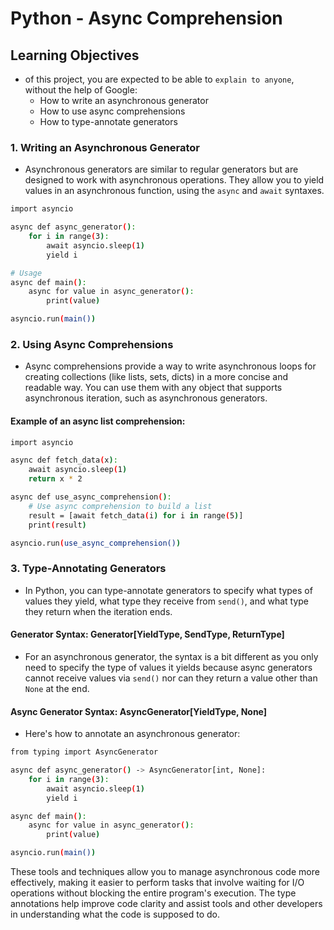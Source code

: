 # Python - Async Comprehension

## Learning Objectives
- of this project, you are expected to be able to `explain to anyone`, without the help of Google:
  - How to write an asynchronous generator
  - How to use async comprehensions
  - How to type-annotate generators

### 1. Writing an Asynchronous Generator
- Asynchronous generators are similar to regular generators but are designed to work with asynchronous operations. They allow you to yield values in an asynchronous function, using the `async` and `await` syntaxes.
```bash
import asyncio

async def async_generator():
    for i in range(3):
        await asyncio.sleep(1)
        yield i

# Usage
async def main():
    async for value in async_generator():
        print(value)

asyncio.run(main())
```

### 2. Using Async Comprehensions
- Async comprehensions provide a way to write asynchronous loops for creating collections (like lists, sets, dicts) in a more concise and readable way. You can use them with any object that supports asynchronous iteration, such as asynchronous generators.

#### Example of an async list comprehension:
```bash
import asyncio

async def fetch_data(x):
    await asyncio.sleep(1)
    return x * 2

async def use_async_comprehension():
    # Use async comprehension to build a list
    result = [await fetch_data(i) for i in range(5)]
    print(result)

asyncio.run(use_async_comprehension())
```

### 3. Type-Annotating Generators
- In Python, you can type-annotate generators to specify what types of values they yield, what type they receive from `send()`, and what type they return when the iteration ends.

#### Generator Syntax: Generator[YieldType, SendType, ReturnType]
- For an asynchronous generator, the syntax is a bit different as you only need to specify the type of values it yields because async generators cannot receive values via `send()` nor can they return a value other than `None` at the end.

#### Async Generator Syntax: AsyncGenerator[YieldType, None]
- Here's how to annotate an asynchronous generator:
```bash
from typing import AsyncGenerator

async def async_generator() -> AsyncGenerator[int, None]:
    for i in range(3):
        await asyncio.sleep(1)
        yield i

async def main():
    async for value in async_generator():
        print(value)

asyncio.run(main())
```

These tools and techniques allow you to manage asynchronous code more effectively, making it easier to perform tasks that involve waiting for I/O operations without blocking the entire program's execution. The type annotations help improve code clarity and assist tools and other developers in understanding what the code is supposed to do.
